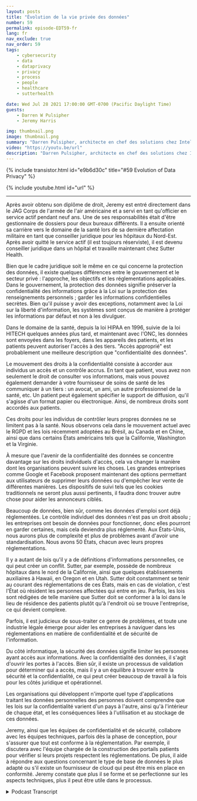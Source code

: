 ```yaml
---
layout: posts
title: "Évolution de la vie privée des données"
number: 59
permalink: episode-EDT59-fr
lang: fr
nav_exclude: true
nav_order: 59
tags:
    - cybersecurity
    - data
    - dataprivacy
    - privacy
    - process
    - people
    - healthcare
    - sutterhealth

date: Wed Jul 28 2021 17:00:00 GMT-0700 (Pacific Daylight Time)
guests:
    - Darren W Pulsipher
    - Jeremy Harris

img: thumbnail.png
image: thumbnail.png
summary: "Darren Pulsipher, architecte en chef des solutions chez Intel, discute de la signification réelle de la vie privée des données et de son orientation future avec Jeremy Harris, avocat général adjoint - Vie privée/Sécurité de l'information, chez Sutter Health."
video: "https://youtu.be/url"
description: "Darren Pulsipher, architecte en chef des solutions chez Intel, discute de la signification réelle de la vie privée des données et de son orientation future avec Jeremy Harris, avocat général adjoint - Vie privée/Sécurité de l'information, chez Sutter Health."
---
```


<div>
{% include transistor.html id="e9b6d30c" title="#59 Evolution of Data Privacy" %}

{% include youtube.html id="url" %}
</div>

---

Après avoir obtenu son diplôme de droit, Jeremy est entré directement dans le JAG Corps de l'armée de l'air américaine et a servi en tant qu'officier en service actif pendant neuf ans. Une de ses responsabilités était d'être gestionnaire de dossiers pour deux bureaux différents. Il a ensuite orienté sa carrière vers le domaine de la santé lors de sa dernière affectation militaire en tant que conseiller juridique pour les hôpitaux du Nord-Est. Après avoir quitté le service actif (il est toujours réserviste), il est devenu conseiller juridique dans un hôpital et travaille maintenant chez Sutter Health.

Bien que le cadre juridique soit le même en ce qui concerne la protection des données, il existe quelques différences entre le gouvernement et le secteur privé : l'approche, les objectifs et les réglementations applicables. Dans le gouvernement, la protection des données signifie préserver la confidentialité des informations grâce à la Loi sur la protection des renseignements personnels ; garder les informations confidentielles secrètes. Bien qu'il puisse y avoir des exceptions, notamment avec la Loi sur la liberté d'information, les systèmes sont conçus de manière à protéger les informations par défaut et non à les divulguer.

Dans le domaine de la santé, depuis la loi HIPAA en 1996, suivie de la loi HITECH quelques années plus tard, et maintenant avec l'ONC, les données sont envoyées dans les foyers, dans les appareils des patients, et les patients peuvent autoriser l'accès à des tiers. "Accès approprié" est probablement une meilleure description que "confidentialité des données".

Le mouvement des droits à la confidentialité consiste à accorder aux individus un accès et un contrôle accrus. En tant que patient, vous avez non seulement le droit de consulter vos informations, mais vous pouvez également demander à votre fournisseur de soins de santé de les communiquer à un tiers : un avocat, un ami, un autre professionnel de la santé, etc. Un patient peut également spécifier le support de diffusion, qu'il s'agisse d'un format papier ou électronique. Ainsi, de nombreux droits sont accordés aux patients.

Ces droits pour les individus de contrôler leurs propres données ne se limitent pas à la santé. Nous observons cela dans le mouvement actuel avec le RGPD et les lois récemment adoptées au Brésil, au Canada et en Chine, ainsi que dans certains États américains tels que la Californie, Washington et la Virginie.

À mesure que l'avenir de la confidentialité des données se concentre davantage sur les droits individuels d'accès, cela va changer la manière dont les organisations peuvent suivre les choses. Les grandes entreprises comme Google et Facebook proposent maintenant des options permettant aux utilisateurs de supprimer leurs données ou d'empêcher leur vente de différentes manières. Les dispositifs de suivi tels que les cookies traditionnels ne seront plus aussi pertinents, il faudra donc trouver autre chose pour aider les annonceurs ciblés.

Beaucoup de données, bien sûr, comme les données d'emploi sont déjà réglementées. Le contrôle individuel des données n'est pas un droit absolu ; les entreprises ont besoin de données pour fonctionner, donc elles pourront en garder certaines, mais cela deviendra plus réglementé. Aux États-Unis, nous aurons plus de complexité et plus de problèmes avant d'avoir une standardisation. Nous avons 50 États, chacun avec leurs propres réglementations.

Il y a autant de lois qu'il y a de définitions d'informations personnelles, ce qui peut créer un conflit. Sutter, par exemple, possède de nombreux hôpitaux dans le nord de la Californie, ainsi que quelques établissements auxiliaires à Hawaii, en Oregon et en Utah. Sutter doit constamment se tenir au courant des réglementations de ces États, mais en cas de violation, c'est l'État où résident les personnes affectées qui entre en jeu. Parfois, les lois sont rédigées de telle manière que Sutter doit se conformer à la loi dans le lieu de résidence des patients plutôt qu'à l'endroit où se trouve l'entreprise, ce qui devient complexe.

Parfois, il est judicieux de sous-traiter ce genre de problèmes, et toute une industrie légale émerge pour aider les entreprises à naviguer dans les réglementations en matière de confidentialité et de sécurité de l'information.

Du côté informatique, la sécurité des données signifie limiter les personnes ayant accès aux informations. Avec la confidentialité des données, il s'agit d'ouvrir les portes à l'accès. Bien sûr, il existe un processus de validation pour déterminer qui a accès, mais il y a un équilibre à trouver entre la sécurité et la confidentialité, ce qui peut créer beaucoup de travail à la fois pour les côtés juridique et opérationnel.

Les organisations qui développent n'importe quel type d'applications traitant les données personnelles des personnes doivent comprendre que les lois sur la confidentialité varient d'un pays à l'autre, ainsi qu'à l'intérieur de chaque état, et les conséquences liées à l'utilisation et au stockage de ces données.

Jeremy, ainsi que les équipes de confidentialité et de sécurité, collabore avec les équipes techniques, parfois dès la phase de conception, pour s'assurer que tout est conforme à la réglementation. Par exemple, il discutera avec l'équipe chargée de la construction des portails patients pour vérifier si leurs projets respectent les réglementations. De plus, il aide à répondre aux questions concernant le type de base de données le plus adapté ou s'il existe un fournisseur de cloud qui peut être mis en place en conformité. Jeremy constate que plus il se forme et se perfectionne sur les aspects techniques, plus il peut être utile dans le processus.



<details>
<summary> Podcast Transcript </summary>

<p></p>

</details>
